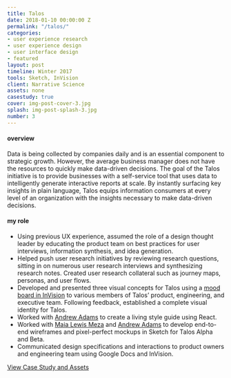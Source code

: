 ```yaml
---
title: Talos
date: 2018-01-10 00:00:00 Z
permalink: "/talos/"
categories:
- user experience research
- user experience design
- user interface design
- featured
layout: post
timeline: Winter 2017
tools: Sketch, InVision
client: Narrative Science
assets: none
casestudy: true
cover: img-post-cover-3.jpg
splash: img-post-splash-3.jpg
number: 3
---
```


<h4 class="heading heading--regular heading--emphasize">overview</h4>
<div class="marker-post-heading"></div>
<p>
	Data is being collected by companies daily and is an essential component to strategic growth. However, the average business manager does not have the resources to quickly make data-driven decisions. The goal of the Talos initiative is to provide businesses with a self-service tool that uses data to intelligently generate interactive reports at scale. By instantly surfacing key insights in plain language, Talos equips information consumers at every level of an organization with the insights necessary to make data-driven decisions. 
</p>

<h4 class="heading heading--regular heading--emphasize post__heading--stacked">my role</h4>
<div class="marker-post-heading"></div>
<ul>
	<li>Using previous UX experience, assumed the role of a design thought leader by educating the product team on best practices for user interviews, information synthesis, and idea generation.</li>
	<li>Helped push user research initiatives by reviewing research questions, sitting in on numerous user research interviews and synthesizing research notes. Created user research collateral such as journey maps, personas, and user flows.</li>
	<li>Developed and presented three visual concepts for Talos using a <a href="https://projects.invisionapp.com/boards/4D3I948CJPR/" target="_blank">mood board in InVision</a> to various members of Talos’ product, engineering, and executive team. Following feedback, established a complete visual identity for Talos.</li>
	<li>Worked with <a href="https://www.linkedin.com/in/andrewjadams3/" target="_blank">Andrew Adams</a> to create a living style guide using React.</li>
	<li>Worked with <a href="https://www.linkedin.com/in/maia-lewis-meza/" target="_blank">Maia Lewis Meza</a> and <a href="https://www.linkedin.com/in/andrewjadams3/" target="_blank">Andrew Adams</a> to develop end-to-end wireframes and pixel-perfect mockups in Sketch for Talos Alpha and Beta.</li>
	<li>Communicated design specifications and interactions to product owners and engineering team using Google Docs and InVision.</li>
</ul>

<div class="container__button">
	<a class="button__case-study heading heading--regular heading--emphasize" href="https://www.dropbox.com/s/clezs6n1ojecs8o/Talos_CaseStudy.pdf?dl=0" target="_blank">View Case Study and Assets</a>
</div>





